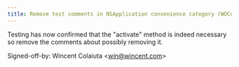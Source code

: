 ```yaml
---
title: Remove test comments in NSApplication convenience category (WOCommon, 1656a77)
---
```


Testing has now confirmed that the "activate" method is indeed necessary so remove the comments about possibly removing it.

Signed-off-by: Wincent Colaiuta &lt;win@wincent.com&gt;
